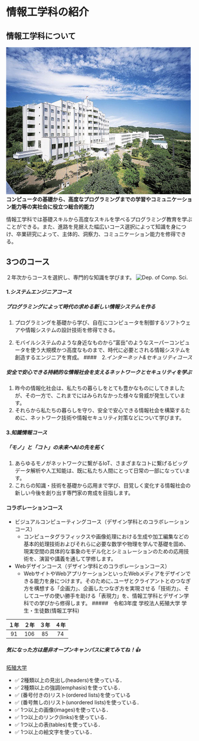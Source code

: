 # 情報工学科の紹介
<!-- Markdown記法を使って学科の紹介ページを作る -->
## 情報工学科について
![Takushoku University](hachioji.jpg "八王子国際キャンパス")
**コンピュータの基礎から、高度なプログラミングまでの学習やコミュニケーション能力等の実社会に役立つ総合的能力**

情報工学科では基礎スキルから高度なスキルを学べるプログラミング教育を学ぶことができる。また、進路を見据えた幅広いコース選択によって知識を身につけ、卒業研究によって、主体的、洞察力、コミュニケーション能力を修得できる。

## 3つのコース
２年次からコースを選択し、専門的な知識を学びます。
![Dep. of Comp. Sci.](https://feng.takushoku-u.ac.jp/albums/abm00004330.jpg "情報工学科")
#### 1.*システムエンジニアコース*
##### プログラミングによって時代の求める新しい情報システムを作る
   1. プログラミングを基礎から学び、自在にコンピュータを制御するソフトウェアや情報システムの設計技術を修得できる。

   2. モバイルシステムのような身近なものから”富岳”のようなスーパーコンピュータを使う大規模かつ高度なものまで、時代に必要とされる情報システムを創造するエンジニアを育成。
####　2.*インターネット&セキュリティコース*
##### 安全で安心できる持続的な情報社会を支えるネットワークとセキュリティを学ぶ
   1. 昨今の情報化社会は、私たちの暮らしをとても豊かなものにしてきましたが、その一方で、これまでにはみられなかった様々な脅威が発生しています。
   2. それらから私たちの暮らしを守り、安全で安心できる情報社会を構築するために、ネットワーク技術や情報セキュリティ対策などについて学びます。
#### 3.*知識情報コース*
##### 「モノ」と「コト」の未来へAIの先を拓く
   1. あらゆるモノがネットワークに繋がるIoT、さまざまなコトに繋げるビッグデータ解析や人工知能は、既に私たち人間にとって日常の一部になっています。
   2. これらの知識・技術を基礎から応用まで学び、目覚しく変化する情報社会の新しい今後を創り出す専門家の育成を目指します。
#### コラボレーションコース
- ビジュアルコンピューティングコース（デザイン学科とのコラボレーションコース）
   - コンピュータグラフィックスや画像処理における生成や加工編集などの基本的処理技術およびそれらに必要な数学や物理を学んで基礎を固め、現実空間の具体的な事象のモデル化とシミュレーションのための応用技術を、演習や講義を通して学修します。
- Webデザインコース（デザイン学科とのコラボレーションコース）
   - WebサイトやWebアプリケーションといったWebメディアをデザインできる能力を身につけます。そのために､ユーザとクライアントとのつなぎ方を構想する「企画力」、企画したつなぎ方を実現させる「技術力」、そしてユーザの使い勝手を助ける「表現力」を、情報工学科とデザイン学科での学びから修得します。
#####　令和3年度 学校法人拓殖大学 学生・生徒数(情報工学科)

|１年|２年|３年|４年|
|:---:|:---:|:---:|:---:|
| 91 | 106 | 85 | 74 |

##### 気になった方は是非オープンキャンパスに来てみてね！:+1:

[拓殖大学](http://www.takushoku-u.ac.jp "Takushoku University")

<!-- この部分より上に記述を追加して下のチェックボックスで確認する -->
- ✅ 2種類以上の見出し(headers)を使っている．
- ✅ 2種類以上の強調(emphasis)を使っている．
- ✅ (番号付きの)リスト(ordered lists)を使っている
- ✅ (番号無しの)リスト(unordered lists)を使っている．
- ✅ 1つ以上の画像(images)を使っている．
- ✅ 1つ以上のリンク(links)を使っている．
- ✅ 1つ以上の表(tables)を使っている．
- ✅ 1つ以上の絵文字を使っている．
